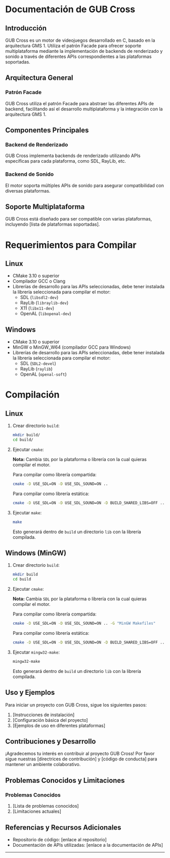 # Documentación de GUB Cross

## Introducción

GUB Cross es un motor de videojuegos desarrollado en C, basado en la arquitectura GMS 1. Utiliza el patrón Facade para ofrecer soporte multiplataforma mediante la implementación de backends de renderizado y sonido a través de diferentes APIs correspondientes a las plataformas soportadas.

## Arquitectura General

### Patrón Facade

GUB Cross utiliza el patrón Facade para abstraer las diferentes APIs de backend, facilitando así el desarrollo multiplataforma y la integración con la arquitectura GMS 1.

## Componentes Principales

### Backend de Renderizado

GUB Cross implementa backends de renderizado utilizando APIs específicas para cada plataforma, como SDL, RayLib, etc.

### Backend de Sonido

El motor soporta múltiples APIs de sonido para asegurar compatibilidad con diversas plataformas.

## Soporte Multiplataforma

GUB Cross está diseñado para ser compatible con varias plataformas, incluyendo [lista de plataformas soportadas].

# Requerimientos para Compilar

## Linux

- CMake 3.10 o superior
- Compilador GCC o Clang
- Librerías de desarrollo para las APIs seleccionadas, debe tener instalada la librería seleccionada para compilar el motor:
  - SDL (`libsdl2-dev`)
  - RayLib (`libraylib-dev`)
  - X11 (`libx11-dev`)
  - OpenAL (`libopenal-dev`)

## Windows

- CMake 3.10 o superior
- MinGW o MinGW_W64 (compilador GCC para Windows)
- Librerías de desarrollo para las APIs seleccionadas, debe tener instalada la librería seleccionada para compilar el motor:
  - SDL (`SDL2-devel`)
  - RayLib (`raylib`)
  - OpenAL (`openal-soft`)

# Compilación

## Linux

1. Crear directorio `build`:

   ```sh
   mkdir build/
   cd build/
   ```

2. Ejecutar `cmake`:

   **Nota:** Cambia `SDL` por la plataforma o librería con la cual quieras compilar el motor.

   Para compilar como librería compartida:

   ```sh
   cmake -D USE_SDL=ON -D USE_SDL_SOUND=ON ..
   ```

   Para compilar como librería estática:

   ```sh
   cmake -D USE_SDL=ON -D USE_SDL_SOUND=ON -D BUILD_SHARED_LIBS=OFF ..
   ```

3. Ejecutar `make`:

   ```sh
   make
   ```

   Esto generará dentro de `build` un directorio `lib` con la librería compilada.

## Windows (MinGW)

1. Crear directorio `build`:

   ```sh
   mkdir build
   cd build
   ```

2. Ejecutar `cmake`:

   **Nota:** Cambia `SDL` por la plataforma o librería con la cual quieras compilar el motor.

   Para compilar como librería compartida:

   ```sh
   cmake -D USE_SDL=ON -D USE_SDL_SOUND=ON .. -G "MinGW Makefiles"
   ```

   Para compilar como librería estática:

   ```sh
   cmake -D USE_SDL=ON -D USE_SDL_SOUND=ON -D BUILD_SHARED_LIBS=OFF .. -G "MinGW Makefiles"
   ```

3. Ejecutar `mingw32-make`:

   ```sh
   mingw32-make
   ```

   Esto generará dentro de `build` un directorio `lib` con la librería compilada.

## Uso y Ejemplos

Para iniciar un proyecto con GUB Cross, sigue los siguientes pasos:

1. [Instrucciones de instalación]
2. [Configuración básica del proyecto]
3. [Ejemplos de uso en diferentes plataformas]

## Contribuciones y Desarrollo

¡Agradecemos tu interés en contribuir al proyecto GUB Cross! Por favor sigue nuestras [directrices de contribución] y [código de conducta] para mantener un ambiente colaborativo.

## Problemas Conocidos y Limitaciones

### Problemas Conocidos

1. [Lista de problemas conocidos]
2. [Limitaciones actuales]

## Referencias y Recursos Adicionales

- Repositorio de código: [enlace al repositorio]
- Documentación de APIs utilizadas: [enlace a la documentación de APIs]

---
